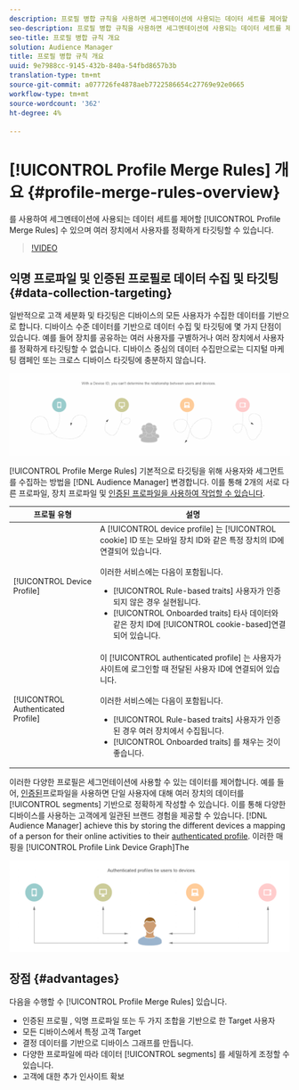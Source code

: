 ```yaml
---
description: 프로필 병합 규칙을 사용하면 세그멘테이션에 사용되는 데이터 세트를 제어할 수 있고 여러 장치에서 사람을 정확하게 타깃팅할 수 있습니다.
seo-description: 프로필 병합 규칙을 사용하면 세그멘테이션에 사용되는 데이터 세트를 제어할 수 있고 여러 장치에서 사람을 정확하게 타깃팅할 수 있습니다.
seo-title: 프로필 병합 규칙 개요
solution: Audience Manager
title: 프로필 병합 규칙 개요
uuid: 9e7988cc-9145-432b-840a-54fbd8657b3b
translation-type: tm+mt
source-git-commit: a077726fe4878aeb7722586654c27769e92e0665
workflow-type: tm+mt
source-wordcount: '362'
ht-degree: 4%

---
```



# [!UICONTROL Profile Merge Rules] 개요 {#profile-merge-rules-overview}

를 사용하여 세그멘테이션에 사용되는 데이터 세트를 제어할 [!UICONTROL Profile Merge Rules] 수 있으며 여러 장치에서 사용자를 정확하게 타깃팅할 수 있습니다.

>[!VIDEO](https://video.tv.adobe.com/v/28974)

## 익명 프로파일 및 인증된 프로필로 데이터 수집 및 타깃팅 {#data-collection-targeting}

일반적으로 고객 세분화 및 타깃팅은 디바이스의 모든 사용자가 수집한 데이터를 기반으로 합니다. 디바이스 수준 데이터를 기반으로 데이터 수집 및 타깃팅에 몇 가지 단점이 있습니다. 예를 들어 장치를 공유하는 여러 사용자를 구별하거나 여러 장치에서 사용자를 정확하게 타깃팅할 수 없습니다. 디바이스 중심의 데이터 수집만으로는 디지털 마케팅 캠페인 또는 크로스 디바이스 타깃팅에 충분하지 않습니다.

![](assets/unauthenticated2.png)

[!UICONTROL Profile Merge Rules] 기본적으로 타깃팅을 위해 사용자와 세그먼트를 수집하는 방법을 [!DNL Audience Manager] 변경합니다. 이를 통해 2개의 서로 다른 프로파일, 장치 프로파일 및 [인증된 프로파일을 사용하여 작업할 수 있습니다](../../reference/visitor-authentication-states.md).

| 프로필 유형 | 설명 |
|---|---|
| [!UICONTROL Device Profile] | A [!UICONTROL device profile] 는 [!UICONTROL cookie] ID 또는 모바일 장치 ID와 같은 특정 장치의 ID에 연결되어 있습니다.<br><br>이러한 서비스에는 다음이 포함됩니다.<ul><li>[!UICONTROL Rule-based traits] 사용자가 인증되지 않은 경우 실현됩니다.</li><li>[!UICONTROL Onboarded traits] 타사 데이터와 같은 장치 ID에 [!UICONTROL cookie-based]연결되어 있습니다.</li></ul> |
| [!UICONTROL Authenticated Profile] | 이 [!UICONTROL authenticated profile] 는 사용자가 사이트에 로그인할 때 전달된 사용자 ID에 연결되어 있습니다.<br><br>이러한 서비스에는 다음이 포함됩니다.<ul><li>[!UICONTROL Rule-based traits] 사용자가 인증된 경우 여러 장치에서 수집됩니다.</li><li>[!UICONTROL Onboarded traits] 를 채우는 것이 좋습니다.</li></ul> |

이러한 다양한 프로필은 세그먼테이션에 사용할 수 있는 데이터를 제어합니다. 예를 들어, [인증된](../../reference/visitor-authentication-states.md)프로파일을 사용하면 단일 사용자에 대해 여러 장치의 데이터를 [!UICONTROL segments] 기반으로 정확하게 작성할 수 있습니다. 이를 통해 다양한 디바이스를 사용하는 고객에게 일관된 브랜드 경험을 제공할 수 있습니다. [!DNL Audience Manager] achieve this by storing the different devices a mapping of a person for their online activities to their [authenticated profile](../../reference/visitor-authentication-states.md). 이러한 매핑을 [!UICONTROL Profile Link Device Graph]The

![](assets/authenticated2.png)

## 장점 {#advantages}

다음을 수행할 수 [!UICONTROL Profile Merge Rules] 있습니다.

* 인증된 프로필 [](../../reference/visitor-authentication-states.md), 익명 프로파일 또는 두 가지 조합을 기반으로 한 Target 사용자
* 모든 디바이스에서 특정 고객 Target
* 결정 데이터를 기반으로 디바이스 그래프를 만듭니다.
* 다양한 프로파일에 따라 데이터 [!UICONTROL segments] 를 세밀하게 조정할 수 있습니다.
* 고객에 대한 추가 인사이트 확보
